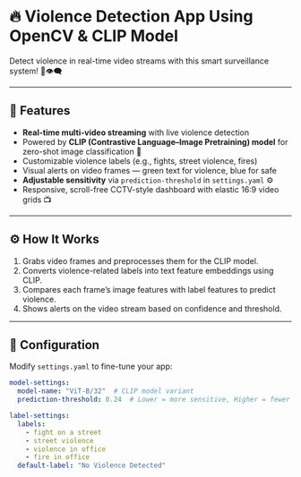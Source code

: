 # 🔥 Violence Detection App Using OpenCV & CLIP Model

Detect violence in real-time video streams with this smart surveillance system! 🚨👁️‍🗨️

---

## 🚀 Features

- **Real-time multi-video streaming** with live violence detection  
- Powered by **CLIP (Contrastive Language–Image Pretraining) model** for zero-shot image classification 🎯  
- Customizable violence labels (e.g., fights, street violence, fires)  
- Visual alerts on video frames — green text for violence, blue for safe  
- **Adjustable sensitivity** via `prediction-threshold` in `settings.yaml` ⚙️  
- Responsive, scroll-free CCTV-style dashboard with elastic 16:9 video grids 📺  

---

## ⚙️ How It Works

1. Grabs video frames and preprocesses them for the CLIP model.  
2. Converts violence-related labels into text feature embeddings using CLIP.  
3. Compares each frame’s image features with label features to predict violence.  
4. Shows alerts on the video stream based on confidence and threshold.  

---

## 🔧 Configuration

Modify `settings.yaml` to fine-tune your app:

```yaml
model-settings:
  model-name: "ViT-B/32"  # CLIP model variant
  prediction-threshold: 0.24  # Lower = more sensitive, Higher = fewer false alarms

label-settings:
  labels:
    - fight on a street
    - street violence
    - violence in office
    - fire in office
  default-label: "No Violence Detected"
